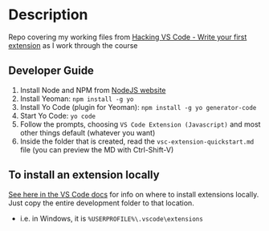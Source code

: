 # Description

Repo covering my working files from [Hacking VS Code - Write your first extension](https://app.pluralsight.com/library/courses/visual-studio-code-write-first-extension/table-of-contents) as I work through the course

## Developer Guide

1. Install Node and NPM from [NodeJS website](https://nodejs.org/en/)
2. Install Yeoman: `npm install -g yo`
3. Install Yo Code (plugin for Yeoman): `npm install -g yo generator-code`
4. Start Yo Code: `yo code`
5. Follow the prompts, choosing `VS Code Extension (Javascript)` and most other things default (whatever you want)
6. Inside the folder that is created, read the `vsc-extension-quickstart.md` file
      (you can preview the MD with Ctrl-Shift-V)

## To install an extension locally

[See here in the VS Code docs](https://code.visualstudio.com/docs/editor/extension-gallery#_where-are-extensions-installed) for info on where to install extensions locally.
Just copy the entire development folder to that location.

* i.e. in Windows, it is `%USERPROFILE%\.vscode\extensions`